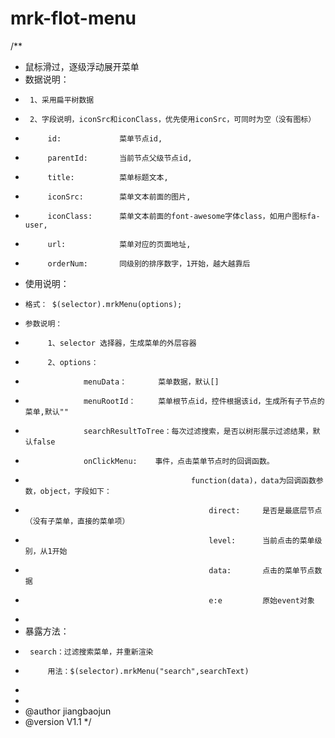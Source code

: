 # mrk-flot-menu
 /**
 * 鼠标滑过，逐级浮动展开菜单
 * 数据说明：
 *      1、采用扁平树数据
 *      2、字段说明，iconSrc和iconClass，优先使用iconSrc，可同时为空（没有图标）
 *          id:             菜单节点id,
 *          parentId:       当前节点父级节点id,
 *          title:          菜单标题文本,
 *          iconSrc:        菜单文本前面的图片,
 *          iconClass:      菜单文本前面的font-awesome字体class，如用户图标fa-user,
 *          url:            菜单对应的页面地址,
 *          orderNum:       同级别的排序数字，1开始，越大越靠后
 *  使用说明：
 *     格式： $(selector).mrkMenu(options);
 *     参数说明：
 *          1、selector 选择器，生成菜单的外层容器
 *          2、options：
 *                  menuData：       菜单数据，默认[]
 *                  menuRootId：     菜单根节点id，控件根据该id，生成所有子节点的菜单,默认""
 *                  searchResultToTree：每次过滤搜索，是否以树形展示过滤结果，默认false
 *                  onClickMenu:	事件，点击菜单节点时的回调函数。
 *                                          function(data)，data为回调函数参数，object，字段如下：
 *                                              direct:     是否是最底层节点（没有子菜单，直接的菜单项）
 *                                              level:      当前点击的菜单级别，从1开始
 *                                              data:       点击的菜单节点数据
 *                                              e:e         原始event对象
 *                                              
 *  暴露方法：
 *  	search：过滤搜索菜单，并重新渲染
 *  		用法：$(selector).mrkMenu("search",searchText)
 *
 *
 * @author jiangbaojun
 * @version V1.1
 */